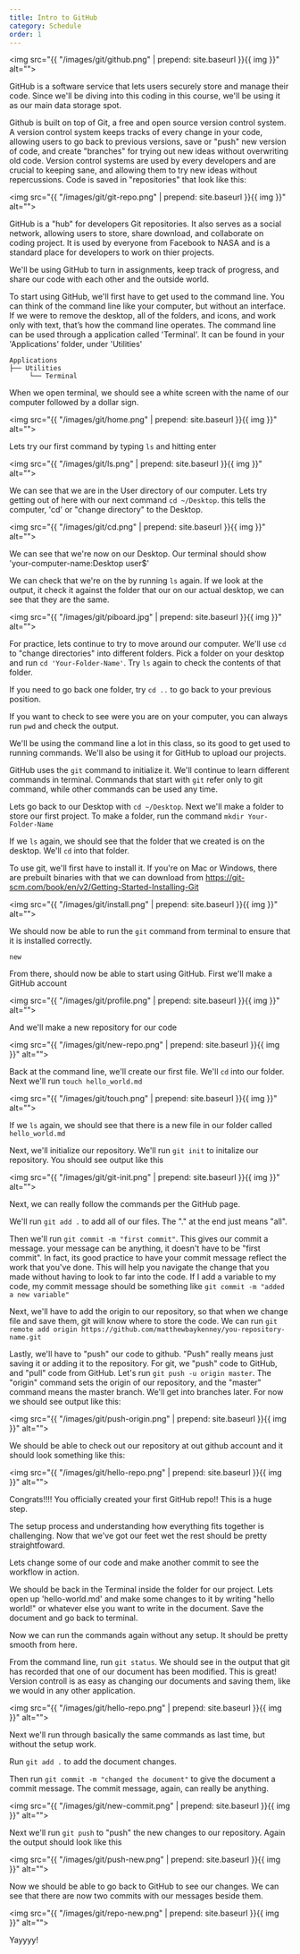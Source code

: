 ```yaml
---
title: Intro to GitHub
category: Schedule
order: 1
---
```


<img src="{{ "/images/git/github.png" | prepend: site.baseurl }}{{ img }}" alt="">

GitHub is a software service that lets users securely store and manage their code. Since we'll be diving into this coding in this course, we'll be using it as our main data storage spot.

Github is built on top of Git, a free and open source version control system. A version control system keeps tracks of every change in your code, allowing users to go back to previous versions, save or "push" new version of code, and create "branches" for trying out new ideas without overwriting old code. Version control systems are used by every developers and are crucial to keeping sane, and allowing them to try new ideas without repercussions. Code is saved in "repositories" that look like this:

<img src="{{ "/images/git/git-repo.png" | prepend: site.baseurl }}{{ img }}" alt="">

GitHub is a "hub" for developers Git repositories. It also serves as a social network, allowing users to store, share download, and collaborate on coding project. It is used by everyone from Facebook to NASA and is a standard place for developers to work on thier projects. 

We'll be using GitHub to turn in assignments, keep track of progress, and share our code with each other and the outside world.

To start using GitHub, we'll first have to get used to the command line. You can think of the command line like your computer, but without an interface. If we were to remove the desktop, all of the folders, and icons, and work only with text, that’s how the command line operates. The command line can be used through a application called 'Terminal'. It can be found in your 'Applications' folder, under 'Utilities'

```
Applications
├── Utilities
     └── Terminal
```


When we open terminal, we should see a white screen with the name of our computer followed by a dollar sign. 

<img src="{{ "/images/git/home.png" | prepend: site.baseurl }}{{ img }}" alt="">

Lets try our first command by typing `ls` and hitting enter

<img src="{{ "/images/git/ls.png" | prepend: site.baseurl }}{{ img }}" alt="">

We can see that we are in the User directory of our computer. Lets try getting out of here with our next command `cd ~/Desktop`. this tells the computer, 'cd' or "change directory" to the Desktop. 

<img src="{{ "/images/git/cd.png" | prepend: site.baseurl }}{{ img }}" alt="">

We can see that we're now on our Desktop. Our terminal should show 'your-computer-name:Desktop user$'

We can check that we're on the by running `ls` again. If we look at the output, it check it against the folder that our on our actual desktop, we can see that they are the same. 

<img src="{{ "/images/git/piboard.jpg" | prepend: site.baseurl }}{{ img }}" alt="">

For practice, lets continue to try to move around our computer. We'll use `cd` to "change directories" into different folders. Pick a folder on your desktop and run `cd 'Your-Folder-Name'`. Try `ls` again to check the contents of that folder.

If you need to go back one folder, try `cd ..` to go back to your previous position.

If you want to check to see were you are on your computer, you can always run `pwd` and check the output. 

We'll be using the command line a lot in this class, so its good to get used to running commands. We'll also be using it for GitHub to upload our projects.

GitHub uses the `git` command to initialize it. We'll continue to learn different commands in terminal. Commands that start with `git` refer only to git command, while other commands can be used any time.

Lets go back to our Desktop with `cd ~/Desktop`. Next we'll make a folder to store our first project. To make a folder, run the command ```mkdir Your-Folder-Name``` 

If we `ls` again, we should see that the folder that we created is on the desktop. We'll `cd` into that folder. 

 To use git, we'll first have to install it. If you're on Mac or Windows, there are prebuilt binaries with that we can download from https://git-scm.com/book/en/v2/Getting-Started-Installing-Git

<img src="{{ "/images/git/install.png" | prepend: site.baseurl }}{{ img }}" alt="">


We should now be able to run the `git`  command from terminal to ensure that it is installed correctly.

`new` 

From there, should now be able to start using GitHub. First we'll make a GitHub account

<img src="{{ "/images/git/profile.png" | prepend: site.baseurl }}{{ img }}" alt="">

 And we'll make a new repository for our code

<img src="{{ "/images/git/new-repo.png" | prepend: site.baseurl }}{{ img }}" alt="">



Back at the command line, we'll create our first file. We'll `cd` into our folder. Next we'll run `touch hello_world.md`

<img src="{{ "/images/git/touch.png" | prepend: site.baseurl }}{{ img }}" alt="">

If we `ls` again, we should see that there is a new file in our folder called 
`hello_world.md`

Next, we'll initialize our repository. We'll run `git init` to initalize our repository. You should see output like this

<img src="{{ "/images/git/git-init.png" | prepend: site.baseurl }}{{ img }}" alt="">

Next, we can really follow the commands per the GitHub page.

We'll run `git add .` to add all of our files. The "." at the end just means "all". 

Then we'll run `git commit -m "first commit"`. This gives our commit a message. your message can be anything, it doesn't have to be "first commit". In fact, its good practice to have your commit message reflect the work that you've done. This will help you navigate the change that you made without having to look to far into the code. If I add a variable to my code, my commit message should be something like `git commit -m "added a new variable"`

Next, we'll have to add the origin to our repository, so that when we change file and save them, git will know where to store the code. We can run `git remote add origin https://github.com/matthewbaykenney/you-repository-name.git`

Lastly, we'll have to "push" our code to github. "Push" really means just saving it or adding it to the repository. For git, we "push" code to GitHub, and "pull" code from GitHub. Let's run `git push -u origin master`. The "origin" command sets the origin of our repository, and the "master" command means the master branch. We'll get into branches later. For now we should see output like this:

<img src="{{ "/images/git/push-origin.png" | prepend: site.baseurl }}{{ img }}" alt="">

We should be able to check out our repository at out github account and it should look something like this:

<img src="{{ "/images/git/hello-repo.png" | prepend: site.baseurl }}{{ img }}" alt="">

Congrats!!!! You officially created your first GitHub repo!! This is a huge step.

The setup process and understanding how everything fits together is challenging. Now that we've got our feet wet the rest should be pretty straightfoward. 

Lets change some of our code and make another commit to see the workflow in action.

We should be back in the Terminal inside the folder for our project. Lets open up 'hello-world.md' and make some changes to it by writing "hello world!" or whatever else you want to write in the document. Save the document and go back to terminal.

Now we can run the commands again without any setup. It should be pretty smooth from here.

From the command line, run `git status`. We should see in the output that git has recorded that one of our document has been modified. This is great! Version controll is as easy as changing our documents and saving them, like we would in any other application. 

<img src="{{ "/images/git/hello-repo.png" | prepend: site.baseurl }}{{ img }}" alt="">

Next we'll run through basically the same commands as last time, but without the setup work.

Run `git add .`  to add the document changes.

Then run `git commit -m "changed the document"` to give the document a commit message. The commit message, again, can really be anything.

<img src="{{ "/images/git/new-commit.png" | prepend: site.baseurl }}{{ img }}" alt="">

Next we'll run `git push`  to "push" the new changes to our repository. Again the output should look like this

<img src="{{ "/images/git/push-new.png" | prepend: site.baseurl }}{{ img }}" alt="">

Now we should be able to go back to GitHub to see our changes. We can see that there are now two commits with our messages beside them.

<img src="{{ "/images/git/repo-new.png" | prepend: site.baseurl }}{{ img }}" alt="">

Yayyyy!




